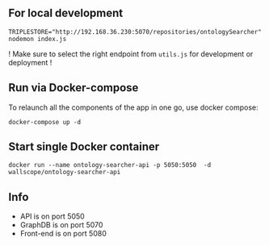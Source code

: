 ## For local development
```
TRIPLESTORE="http://192.168.36.230:5070/repositories/ontologySearcher" nodemon index.js
```
! Make sure to select the right endpoint from `utils.js` for development or deployment !

## Run via Docker-compose
To relaunch all the components of the app in one go, use docker compose:
```
docker-compose up -d
```

## Start single Docker container
```
docker run --name ontology-searcher-api -p 5050:5050  -d wallscope/ontology-searcher-api
```

## Info

- API is on port 5050
- GraphDB is on port 5070
- Front-end is on port 5080
